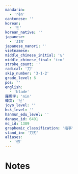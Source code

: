 ```yaml
---
mandarin:
  - 'rèn'
cantonese: ''
korean:
  - '인'
korean_native: ''
japanese:
  - 'JIN'
japanese_nanori: ''
vietnamese:
middle_chinese_initial: 'ȵ'
middle_chinese_final: 'iɪn'
stroke_count: ''
radical: '刀'
skip_number: '3-1-2'
grade_level: 6
pos: ''
english:
  - 'blade'
羅馬字: 'nin'
韓文: '닌'
joyo_level: ''
hsk_level: ''
hanmun_edu_level: ''
danayo_id: 6401
mc_id: 1389
graphemic_classification: '指事'
stand_in: '刀刃'
aliases:
  - '仞'
---
```


# Notes
